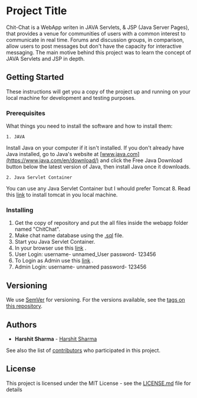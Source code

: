 # Project Title

Chit-Chat is a WebApp writen in JAVA Servlets, & JSP (Java Server Pages), that provides a venue for communities of users with a common interest to communicate in real time. Forums and discussion groups, in comparison, allow users to post messages but don't have the capacity for interactive messaging. The main motive behind this project was to learn the concept of JAVA Servlets and JSP in depth.

## Getting Started

These instructions will get you a copy of the project up and running on your local machine for development and testing purposes.

### Prerequisites

What things you need to install the software and how to install them:

```
1. JAVA
```
Install Java on your computer if it isn't installed. If you don't already have Java installed, go to Java's website at [www.java.com](https://www.java.com/en/download/) and click the Free Java Download button below the latest version of Java, then install Java once it downloads.

```
2. Java Servlet Container 
```
You can use any Java Servlet Container but I whould prefer Tomcat 8. Read this [link](http://www-us.apache.org/dist/tomcat/tomcat-8/v8.5.24/README.html) to install tomcat in you local machine.

### Installing

1. Get the copy of repository and put the all files inside the webapp folder named "ChitChat".
2. Make chat name database using the [.sql]() file.
3. Start you Java Servlet Container.
4. In your browser use this [link](http://localhost:[port]/ChitChat/Index) .
5. User Login: username- unnamed_User
               password- 123456
6. To Login as Admin use this [link](http://localhost:8080/ChitChat/adminlogin.jsp?type=Admin) .
7. Admin Login: username- unnamed
                password- 123456

## Versioning

We use [SemVer](http://semver.org/) for versioning. For the versions available, see the [tags on this repository](https://github.com/harshitsharmahts/Chit-Chat/tags). 

## Authors

* **Harshit Sharma** - [Harshit Sharma](https://github.com/harshitsharmahts)

See also the list of [contributors](https://github.com/harshitsharmahts/Chit-Chat/contributors) who participated in this project.

## License

This project is licensed under the MIT License - see the [LICENSE.md](LICENSE.md) file for details

